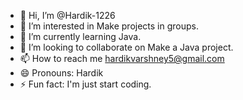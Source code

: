 - 👋 Hi, I’m @Hardik-1226
- 👀 I’m interested in Make projects in groups.
- 🌱 I’m currently learning Java.
- 💞️ I’m looking to collaborate on Make a Java project.
- 📫 How to reach me hardikvarshney5@gmail.com
- 😄 Pronouns: Hardik
- ⚡ Fun fact: I'm just start coding.

<!---
Hardik-1226/Hardik-1226 is a ✨ special ✨ repository because its `README.md` (this file) appears on your GitHub profile.
You can click the Preview link to take a look at your changes.
--->
